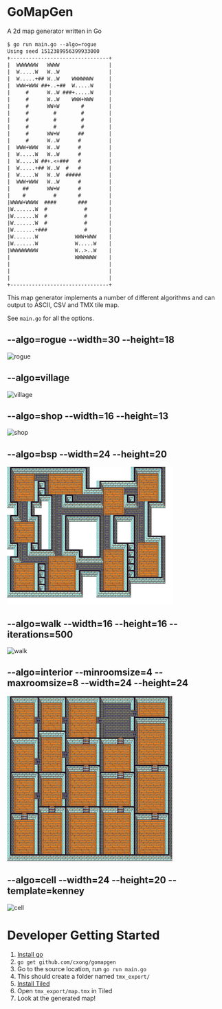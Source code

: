 GoMapGen
========

A 2d map generator written in Go

    $ go run main.go --algo=rogue
	Using seed 1512389956399933000
	+--------------------------------+
	|  WWWWWWW   WWWW                |
	|  W.....W   W..W                |
	|  W.....+## W..W    WWWWWWW     |
	|  WWW+WWW ##+..+##  W.....W     |
	|     #      W..W ###+.....W     |
	|     #      W..W    WWW+WWW     |
	|     #      WW+W       #        |
	|     #        #        #        |
	|     #        #        #        |
	|     #        #        #        |
	|     #      WW+W      ##        |
	|     #      W..W      #         |
	|  WWW+WWW   W..W      #         |
	|  W.....W   W..W      #         |
	|  W.....W ##+.<+###   #         |
	|  W.....+## W..W  #   #         |
	|  W.....W   W..W  #####         |
	|  WWW+WWW   W..W      #         |
	|    ##      WW+W      #         |
	|    #         #       #         |
	|WWWW+WWWW  ####       ###       |
	|W.......W  #            #       |
	|W.......W  #            #       |
	|W.......W  #            #       |
	|W.......+###            #       |
	|W.......W            WWW+WWW    |
	|W.......W            W.....W    |
	|WWWWWWWWW            W..>..W    |
	|                     WWWWWWW    |
	|                                |
	|                                |
	|                                |
	+--------------------------------+

This map generator implements a number of different algorithms and can output to ASCII, CSV and TMX tile map.

See `main.go` for all the options.

## --algo=rogue --width=30 --height=18

![rogue](https://raw.githubusercontent.com/cxong/gomapgen/master/examples/rogue.png)

## --algo=village

![village](https://raw.githubusercontent.com/cxong/gomapgen/master/examples/village.png)

## --algo=shop --width=16 --height=13

![shop](https://raw.githubusercontent.com/cxong/gomapgen/master/examples/shop.png)

## --algo=bsp --width=24 --height=20

![bsp](https://raw.githubusercontent.com/cxong/gomapgen/master/examples/bsp.png)

## --algo=walk --width=16 --height=16 --iterations=500

![walk](https://raw.githubusercontent.com/cxong/gomapgen/master/examples/walk.png)

## --algo=interior --minroomsize=4 --maxroomsize=8 --width=24 --height=24

![interior](https://raw.githubusercontent.com/cxong/gomapgen/master/examples/interior.png)

## --algo=cell --width=24 --height=20 --template=kenney

![cell](https://raw.githubusercontent.com/cxong/gomapgen/master/examples/cell.png)

# Developer Getting Started

1. [Install go](https://golang.org)
2. `go get github.com/cxong/gomapgen`
3. Go to the source location, run `go run main.go`
4. This should create a folder named `tmx_export/`
5. [Install Tiled](https://www.mapeditor.org)
6. Open `tmx_export/map.tmx` in Tiled
7. Look at the generated map!
